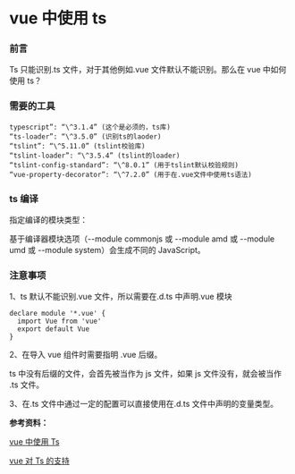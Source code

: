 # vue 中使用 ts

### 前言

Ts 只能识别.ts 文件，对于其他例如.vue 文件默认不能识别。那么在 vue 中如何使用 ts？

### 需要的工具

```
typescript”: “\^3.1.4” (这个是必须的，ts库)
“ts-loader”: “\^3.5.0” (识别ts的laoder)
“tslint”: “\^5.11.0” (tslint校验库)
“tslint-loader”: “\^3.5.4” (tslint的loader)
“tslint-config-standard”: “\^8.0.1” (用于tslint默认校验规则)
“vue-property-decorator”: “\^7.2.0” (用于在.vue文件中使用ts语法)
```

### ts 编译

指定编译的模块类型：

基于编译器模块选项（--module commonjs 或 --module amd 或 --module umd 或 --module system）会生成不同的 JavaScript。

### 注意事项

1、ts 默认不能识别.vue 文件，所以需要在.d.ts 中声明.vue 模块

```
declare module '*.vue' {
  import Vue from 'vue'
  export default Vue
}

```

2、在导入 vue 组件时需要指明 .vue 后缀。

ts 中没有后缀的文件，会首先被当作为 js 文件，如果 js 文件没有，就会被当作 .ts 文件。

3、在.ts 文件中通过一定的配置可以直接使用在.d.ts 文件中声明的变量类型。

**参考资料：**

[vue 中使用 Ts](https://blog.fundebug.com/2018/11/30/how-to-use-typescript-in-vue/)

[vue 对 Ts 的支持](https://cn.vuejs.org/v2/guide/typescript.html)
